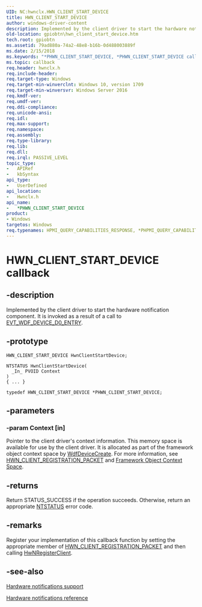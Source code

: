 ```yaml
---
UID: NC:hwnclx.HWN_CLIENT_START_DEVICE
title: HWN_CLIENT_START_DEVICE
author: windows-driver-content
description: Implemented by the client driver to start the hardware notification component. It is invoked as a result of a call to EVT_WDF_DEVICE_D0_ENTRY.
old-location: gpiobtn\hwn_client_start_device.htm
tech.root: gpiobtn
ms.assetid: 79ad880a-74a2-48e8-b16b-0d488003889f
ms.date: 2/15/2018
ms.keywords: "*PHWN_CLIENT_START_DEVICE, *PHWN_CLIENT_START_DEVICE callback function pointer, HWN_CLIENT_START_DEVICE, HwnClientStartDevice, HwnClientStartDevice callback function, gpiobtn.hwn_client_start_device, hwnclx/HwnClientStartDevice"
ms.topic: callback
req.header: hwnclx.h
req.include-header:
req.target-type: Windows
req.target-min-winverclnt: Windows 10, version 1709
req.target-min-winversvr: Windows Server 2016
req.kmdf-ver:
req.umdf-ver:
req.ddi-compliance:
req.unicode-ansi:
req.idl:
req.max-support:
req.namespace:
req.assembly:
req.type-library:
req.lib:
req.dll:
req.irql: PASSIVE_LEVEL
topic_type:
-	APIRef
-	kbSyntax
api_type:
-	UserDefined
api_location:
-	Hwnclx.h
api_name:
-	*PHWN_CLIENT_START_DEVICE
product:
- Windows
targetos: Windows
req.typenames: HPMI_QUERY_CAPABILITIES_RESPONSE, *PHPMI_QUERY_CAPABILITIES_RESPONSE
---
```


# HWN_CLIENT_START_DEVICE callback


## -description



Implemented by the client driver to start the hardware notification component. It is invoked as a result of a call to <a href="..\wdfdevice\nc-wdfdevice-evt_wdf_device_d0_entry.md">EVT_WDF_DEVICE_D0_ENTRY</a>.


## -prototype


```
HWN_CLIENT_START_DEVICE HwnClientStartDevice;

NTSTATUS HwnClientStartDevice(
  _In_ PVOID Context
)
{ ... }

typedef HWN_CLIENT_START_DEVICE *PHWN_CLIENT_START_DEVICE;
```


## -parameters




### -param Context [in]

Pointer to the client driver's context information. This memory space is available for use by the client driver. It is allocated as part of the framework object context space by <a href="..\wdfdevice\nf-wdfdevice-wdfdevicecreate.md">WdfDeviceCreate</a>. For more information, see <a href="https://docs.microsoft.com/windows-hardware/drivers/gpiobtn/create-a-hardware-notification-client-driver">HWN_CLIENT_REGISTRATION_PACKET</a> and <a href="https://docs.microsoft.com/windows-hardware/drivers/wdf/framework-object-context-space">Framework Object Context Space</a>.


## -returns




Return STATUS_SUCCESS if the operation succeeds. Otherwise, return an appropriate <a href="https://msdn.microsoft.com/7792201b-63bb-4db5-803d-2af02893d505">NTSTATUS</a> error code.




## -remarks



Register your implementation of this callback function by setting the appropriate member of <a href="https://docs.microsoft.com/windows-hardware/drivers/gpiobtn/create-a-hardware-notification-client-driver">HWN_CLIENT_REGISTRATION_PACKET</a> and then calling <a href="..\hwnclx\nf-hwnclx-hwnregisterclient.md">HwNRegisterClient</a>.




## -see-also

<a href="https://msdn.microsoft.com/library/windows/hardware/dn789335">Hardware notifications support</a>



<a href="https://msdn.microsoft.com/405ff6db-9bc0-42f3-a740-49dd3967a8b3">Hardware notifications reference</a>



 

 


